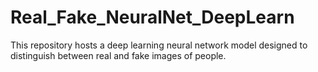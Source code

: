 # Real_Fake_NeuralNet_DeepLearn
This repository hosts a deep learning neural network model designed to distinguish between real and fake images of people.
